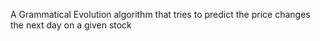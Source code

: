 A Grammatical Evolution algorithm that tries to predict the price changes the next day on a given stock

